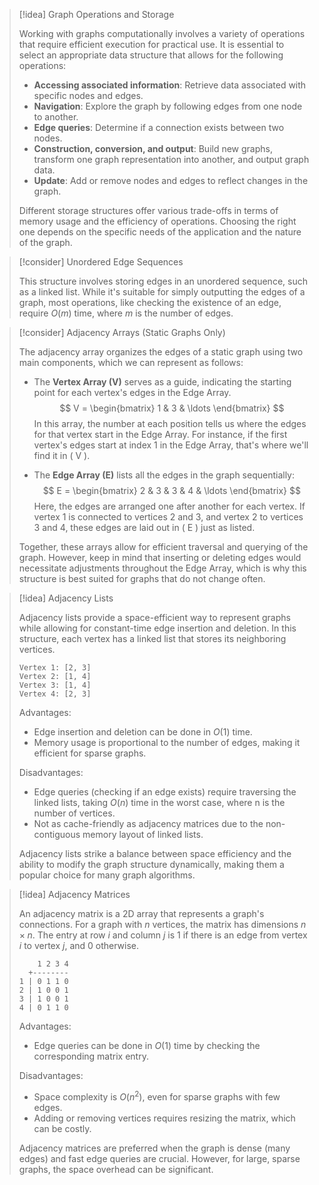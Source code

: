 
> [!idea] Graph Operations and Storage
>
> Working with graphs computationally involves a variety of operations that require efficient execution for practical use. It is essential to select an appropriate data structure that allows for the following operations:
>
> - **Accessing associated information**: Retrieve data associated with specific nodes and edges.
> - **Navigation**: Explore the graph by following edges from one node to another.
> - **Edge queries**: Determine if a connection exists between two nodes.
> - **Construction, conversion, and output**: Build new graphs, transform one graph representation into another, and output graph data.
> - **Update**: Add or remove nodes and edges to reflect changes in the graph.
>
> Different storage structures offer various trade-offs in terms of memory usage and the efficiency of operations. Choosing the right one depends on the specific needs of the application and the nature of the graph.

> [!consider] Unordered Edge Sequences
 >
 > This structure involves storing edges in an unordered sequence, such as a linked list. While it's suitable for simply outputting the edges of a graph, most operations, like checking the existence of an edge, require $O(m)$ time, where $m$ is the number of edges.


> [!consider]  Adjacency Arrays (Static Graphs Only)
>
> The adjacency array organizes the edges of a static graph using two main components, which we can represent as follows:
>
> - The **Vertex Array (V)** serves as a guide, indicating the starting point for each vertex's edges in the Edge Array. 
> $$
> V = \begin{bmatrix}
> 1 & 3 & \ldots
> \end{bmatrix}
> $$
> In this array, the number at each position tells us where the edges for that vertex start in the Edge Array. For instance, if the first vertex's edges start at index 1 in the Edge Array, that's where we'll find it in \( V \).
> 
>
> - The **Edge Array (E)** lists all the edges in the graph sequentially:
> $$
> E = \begin{bmatrix}
> 2 & 3 & 3 & 4 & \ldots
> \end{bmatrix}
> $$
> Here, the edges are arranged one after another for each vertex. If vertex 1 is connected to vertices 2 and 3, and vertex 2 to vertices 3 and 4, these edges are laid out in \( E \) just as listed.
>
> Together, these arrays allow for efficient traversal and querying of the graph. However, keep in mind that inserting or deleting edges would necessitate adjustments throughout the Edge Array, which is why this structure is best suited for graphs that do not change often.
 

> [!idea] Adjacency Lists
> 
> Adjacency lists provide a space-efficient way to represent graphs while allowing for constant-time edge insertion and deletion. In this structure, each vertex has a linked list that stores its neighboring vertices.
>
> ```
> Vertex 1: [2, 3]
> Vertex 2: [1, 4]
> Vertex 3: [1, 4]
> Vertex 4: [2, 3]
> ```
>
> Advantages:
> - Edge insertion and deletion can be done in $O(1)$ time.
> - Memory usage is proportional to the number of edges, making it efficient for sparse graphs.
>
> Disadvantages:
> - Edge queries (checking if an edge exists) require traversing the linked lists, taking $O(n)$ time in the worst case, where n is the number of vertices.
> - Not as cache-friendly as adjacency matrices due to the non-contiguous memory layout of linked lists.
>
> Adjacency lists strike a balance between space efficiency and the ability to modify the graph structure dynamically, making them a popular choice for many graph algorithms.

> [!idea] Adjacency Matrices
>
> An adjacency matrix is a 2D array that represents a graph's connections. For a graph with $n$ vertices, the matrix has dimensions $n \times n$. The entry at row $i$ and column $j$ is 1 if there is an edge from vertex $i$ to vertex $j$, and 0 otherwise.
>
> ```
>     1 2 3 4
>   +--------
> 1 | 0 1 1 0
> 2 | 1 0 0 1
> 3 | 1 0 0 1
> 4 | 0 1 1 0
> ```
>
> Advantages:
> - Edge queries can be done in $O(1)$ time by checking the corresponding matrix entry.
>
> Disadvantages:
> - Space complexity is $O(n^2)$, even for sparse graphs with few edges.
> - Adding or removing vertices requires resizing the matrix, which can be costly.
>
> Adjacency matrices are preferred when the graph is dense (many edges) and fast edge queries are crucial. However, for large, sparse graphs, the space overhead can be significant.
